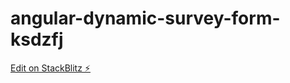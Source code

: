 # angular-dynamic-survey-form-ksdzfj

[Edit on StackBlitz ⚡️](https://stackblitz.com/edit/angular-dynamic-survey-form-ksdzfj)